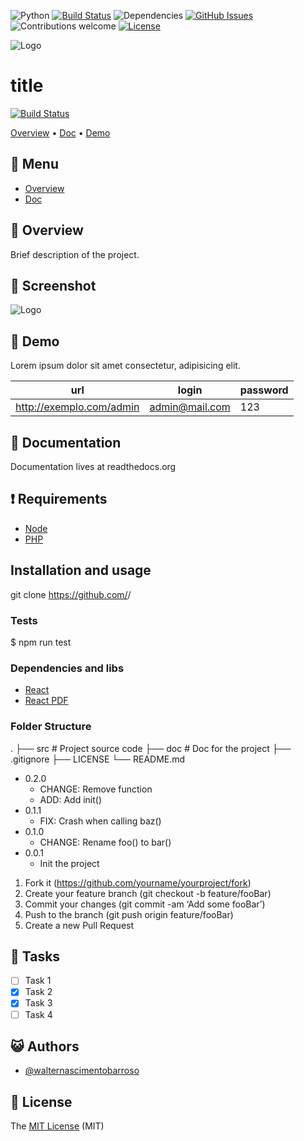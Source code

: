 ![Python](https://img.shields.io/badge/python-v3.6+-blue.svg)
[![Build Status](https://travis-ci.org/anfederico/clairvoyant.svg?branch=master)](https://travis-ci.org/anfederico/clairvoyant)
![Dependencies](https://img.shields.io/badge/dependencies-up%20to%20date-brightgreen.svg)
[![GitHub Issues](https://img.shields.io/github/issues/anfederico/clairvoyant.svg)](https://github.com/anfederico/clairvoyant/issues)
![Contributions welcome](https://img.shields.io/badge/contributions-welcome-orange.svg)
[![License](https://img.shields.io/badge/license-MIT-blue.svg)](https://opensource.org/licenses/MPL-2.0)

![Logo](https://via.placeholder.com/150x150)
# title
[![Build Status](https://travis-ci.org/walternascimentobarroso/walternascimentobarroso.github.io.svg?branch=master)](https://travis-ci.org/walternascimentobarroso/walternascimentobarroso.github.io)

[Overview](#overview)
•
[Doc](#doc)
•
[Demo](#demo)

## :bookmark_tabs: Menu

* [Overview](#overview)
* [Doc](#doc)

## :scroll: Overview
Brief description of the project.

## :rice_scene: Screenshot

![Logo](https://via.placeholder.com/750x500)

## :dvd: Demo

Lorem ipsum dolor sit amet consectetur, adipisicing elit.

| url                      | login          | password |
| ------------------------ | -------------- | -------- |
| http://exemplo.com/admin | admin@mail.com | 123      |

## :blue_book: Documentation

Documentation lives at readthedocs.org

## :heavy_exclamation_mark: Requirements

* [Node](https://nodejs.org/en/download/)
* [PHP](https://php.net/)

## Installation and usage


git clone https://github.com/<user>/<project>

### Tests

$ npm run test

### Dependencies and libs

- [React](https://pt-br.reactjs.org/docs/create-a-new-react-app.html)
- [React PDF](https://react-pdf.org/)

### Folder Structure

.
├── src # Project source code
├── doc # Doc for the project
├── .gitignore
├── LICENSE
└── README.md

- 0.2.0
  - CHANGE: Remove function
  - ADD: Add init()
- 0.1.1
  - FIX: Crash when calling baz()
- 0.1.0
  - CHANGE: Rename foo() to bar()
- 0.0.1
  - Init the project

1. Fork it (https://github.com/yourname/yourproject/fork)
2. Create your feature branch (git checkout -b feature/fooBar)
3. Commit your changes (git commit -am ‘Add some fooBar’)
4. Push to the branch (git push origin feature/fooBar)
5. Create a new Pull Request

## :bell: Tasks

- [ ] Task 1
- [x] Task 2
- [x] Task 3
- [ ] Task 4

## :smiley_cat: Authors

- [@walternascimentobarroso](https://walternascimentobarroso.github.io/)

## :memo: License

The [MIT License]() (MIT)